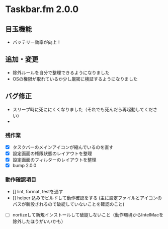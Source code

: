 # Taskbar.fm 2.0.0

## 目玉機能

- バッテリー効率が向上！

## 追加・変更

- 除外ルールを自分で整理できるようになりました
- OSの権限が取れているか少し厳密に検証するようになりました

## バグ修正

- スリープ時に死ににくくなりました（それでも死んだら再起動してください）
-

### 残作業

- [x] タスクバーのメインアイコンが縮んでいるのを直す
- [x] 設定画面の権限状態のレイアウトを整理
- [x] 設定画面のフィルターのレイアウトを整理
- [x] bump 2.0.0

### 動作確認項目

- [] lint, format, testを通す
- [] helper 込みでビルドして動作確認をする (主に設定ファイルとアイコンのパスが新設されるので破綻していないことを確認のこと)
- [ ] nortizeして新規インストールして破綻しないこと（動作環境からIntelMacを除外したほうがいいかも）
